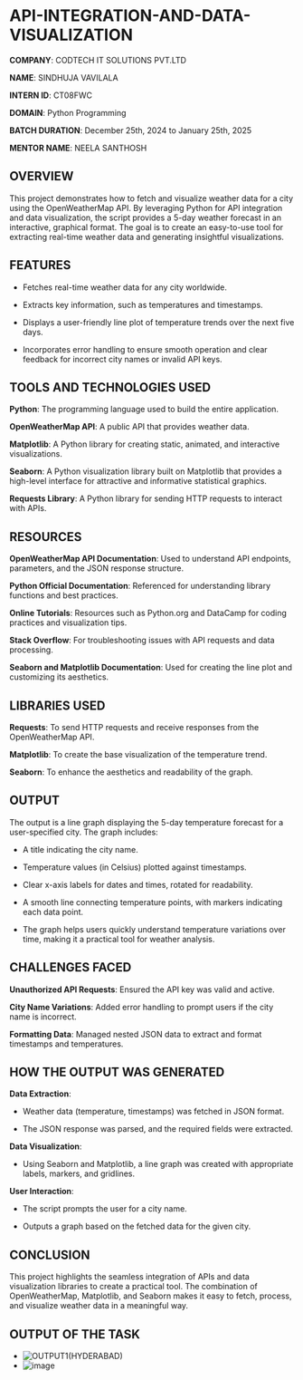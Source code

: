# API-INTEGRATION-AND-DATA-VISUALIZATION

**COMPANY**: CODTECH IT SOLUTIONS PVT.LTD

**NAME**: SINDHUJA VAVILALA

**INTERN ID**: CT08FWC

**DOMAIN**: Python Programming

**BATCH DURATION**: December 25th, 2024 to January 25th, 2025

**MENTOR NAME**: NEELA SANTHOSH

## OVERVIEW

This project demonstrates how to fetch and visualize weather data for a city using the OpenWeatherMap API. By leveraging Python for API integration and data visualization, the script provides a 5-day weather forecast in an interactive, graphical format. The goal is to create an easy-to-use tool for extracting real-time weather data and generating insightful visualizations.

## FEATURES

 - Fetches real-time weather data for any city worldwide.
   
 - Extracts key information, such as temperatures and timestamps.
   
 - Displays a user-friendly line plot of temperature trends over the next five days.
   
 - Incorporates error handling to ensure smooth operation and clear feedback for incorrect city names or invalid API keys.

## TOOLS AND TECHNOLOGIES USED

**Python**: The programming language used to build the entire application.

**OpenWeatherMap API**: A public API that provides weather data.

**Matplotlib**: A Python library for creating static, animated, and interactive visualizations.

**Seaborn**: A Python visualization library built on Matplotlib that provides a high-level interface for attractive and informative statistical graphics.

**Requests Library**: A Python library for sending HTTP requests to interact with APIs.

## RESOURCES

**OpenWeatherMap API Documentation**: Used to understand API endpoints, parameters, and the JSON response structure.

**Python Official Documentation**: Referenced for understanding library functions and best practices.

**Online Tutorials**: Resources such as Python.org and DataCamp for coding practices and visualization tips.

**Stack Overflow**: For troubleshooting issues with API requests and data processing.

**Seaborn and Matplotlib Documentation**: Used for creating the line plot and customizing its aesthetics.

## LIBRARIES USED

**Requests**: To send HTTP requests and receive responses from the OpenWeatherMap API.

**Matplotlib**: To create the base visualization of the temperature trend.

**Seaborn**: To enhance the aesthetics and readability of the graph.


## OUTPUT

The output is a line graph displaying the 5-day temperature forecast for a user-specified city. The graph includes:
- A title indicating the city name.
  
- Temperature values (in Celsius) plotted against timestamps.

- Clear x-axis labels for dates and times, rotated for readability.
  
- A smooth line connecting temperature points, with markers indicating each data point.
  
- The graph helps users quickly understand temperature variations over time, making it a practical tool for weather analysis.

## CHALLENGES FACED

**Unauthorized API Requests**: Ensured the API key was valid and active.

**City Name Variations**: Added error handling to prompt users if the city name is incorrect.

**Formatting Data**: Managed nested JSON data to extract and format timestamps and temperatures.

## HOW THE OUTPUT WAS GENERATED

**Data Extraction**:
 - Weather data (temperature, timestamps) was fetched in JSON format.
   
 - The JSON response was parsed, and the required fields were extracted.

**Data Visualization**:
 - Using Seaborn and Matplotlib, a line graph was created with appropriate labels, markers, and gridlines.
   
**User Interaction**:
 - The script prompts the user for a city name.
   
 - Outputs a graph based on the fetched data for the given city.

## CONCLUSION

This project highlights the seamless integration of APIs and data visualization libraries to create a practical tool. The combination of OpenWeatherMap, Matplotlib, and Seaborn makes it easy to fetch, process, and visualize weather data in a meaningful way.

## OUTPUT OF THE TASK

 - ![OUTPUT1(HYDERABAD)](https://github.com/user-attachments/assets/ca51a029-8990-4b38-9647-3c35bc979972)
 - ![image](https://github.com/user-attachments/assets/e9d79c10-3ad6-4098-883b-bb6baccfb472)
